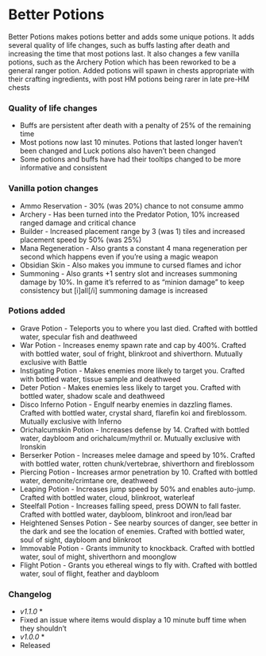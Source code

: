 # Better Potions
Better Potions makes potions better and adds some unique potions. It adds several quality of life changes, such as buffs lasting after death and increasing the time that most potions last. It also changes a few vanilla potions, such as the Archery Potion which has been reworked to be a general ranger potion. Added potions will spawn in chests appropriate with their crafting ingredients, with post HM potions being rarer in late pre-HM chests

### **Quality of life changes**
* Buffs are persistent after death with a penalty of 25% of the remaining time
* Most potions now last 10 minutes. Potions that lasted longer haven’t been changed and Luck potions also haven’t been changed
* Some potions and buffs have had their tooltips changed to be more informative and consistent 

### **Vanilla potion changes**
* Ammo Reservation - 30% (was 20%) chance to not consume ammo
* Archery - Has been turned into the Predator Potion, 10% increased ranged damage and critical chance 
* Builder - Increased placement range by 3 (was 1) tiles and increased placement speed by 50% (was 25%)
* Mana Regeneration - Also grants a constant 4 mana regeneration per second which happens even if you’re using a magic weapon
* Obsidian Skin - Also makes you immune to cursed flames and ichor
* Summoning - Also grants +1 sentry slot and increases summoning damage by 10%. In game it’s referred to as “minion damage” to keep consistency but [i]all[/i] summoning damage is increased

### **Potions added**
* Grave Potion - Teleports you to where you last died. Crafted with bottled water, specular fish and deathweed
* War Potion - Increases enemy spawn rate and cap by 400%. Crafted with bottled water, soul of fright, blinkroot and shiverthorn. Mutually exclusive with Battle
* Instigating Potion - Makes enemies more likely to target you. Crafted with bottled water, tissue sample and deathweed
* Deter Potion - Makes enemies less likely to target you. Crafted with bottled water, shadow scale and deathweed
* Disco Inferno Potion - Engulf nearby enemies in dazzling flames. Crafted with bottled water, crystal shard, flarefin koi and fireblossom. Mutually exclusive with Inferno
* Orichalcumskin Potion - Increases defense by 14. Crafted with bottled water, daybloom and orichalcum/mythril or. Mutually exclusive with Ironskin
* Berserker Potion - Increases melee damage and speed by 10%. Crafted with bottled water, rotten chunk/vertebrae, shiverthorn and fireblossom
* Piercing Potion - Increases armor penetration by 10. Crafted with bottled water, demonite/crimtane ore, deathweed
* Leaping Potion - Increases jump speed by 50% and enables auto-jump. Crafted with bottled water, cloud, blinkroot, waterleaf
* Steelfall Potion - Increases falling speed, press DOWN to fall faster. Crafted with bottled water, daybloom, blinkroot and iron/lead bar
* Heightened Senses Potion - See nearby sources of danger, see better in the dark and see the location of enemies. Crafted with bottled water, soul of sight, daybloom and blinkroot
* Immovable Potion - Grants immunity to knockback. Crafted with bottled water, soul of might, shiverthorn and moonglow
* Flight Potion - Grants you ethereal wings to fly with. Crafted with bottled water, soul of flight, feather and daybloom

### **Changelog**
* *v1.1.0* *
* Fixed an issue where items would display a 10 minute buff time when they shouldn’t
* *v1.0.0* *
* Released
